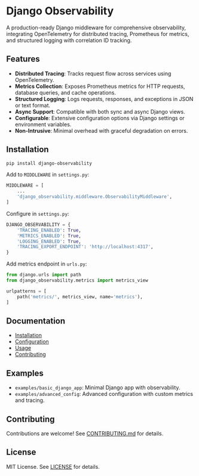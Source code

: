 # Django Observability

A production-ready Django middleware for comprehensive observability, integrating OpenTelemetry for distributed tracing, Prometheus for metrics, and structured logging with correlation ID tracking.

## Features
- **Distributed Tracing**: Tracks request flow across services using OpenTelemetry.
- **Metrics Collection**: Exposes Prometheus metrics for HTTP requests, database queries, and cache operations.
- **Structured Logging**: Logs requests, responses, and exceptions in JSON or text format.
- **Async Support**: Compatible with both sync and async Django views.
- **Configurable**: Extensive configuration options via Django settings or environment variables.
- **Non-Intrusive**: Minimal overhead with graceful degradation on errors.

## Installation
```bash
pip install django-observability
```

Add to `MIDDLEWARE` in `settings.py`:
```python
MIDDLEWARE = [
    ...
    'django_observability.middleware.ObservabilityMiddleware',
]
```

Configure in `settings.py`:
```python
DJANGO_OBSERVABILITY = {
    'TRACING_ENABLED': True,
    'METRICS_ENABLED': True,
    'LOGGING_ENABLED': True,
    'TRACING_EXPORT_ENDPOINT': 'http://localhost:4317',
}
```

Add metrics endpoint in `urls.py`:
```python
from django.urls import path
from django_observability.metrics import metrics_view

urlpatterns = [
    path('metrics/', metrics_view, name='metrics'),
]
```

## Documentation
- [Installation](docs/installation.md)
- [Configuration](docs/configuration.md)
- [Usage](docs/usage.md)
- [Contributing](docs/contributing.md)

## Examples
- `examples/basic_django_app`: Minimal Django app with observability.
- `examples/advanced_config`: Advanced configuration with custom metrics and tracing.

## Contributing
Contributions are welcome! See [CONTRIBUTING.md](docs/contributing.md) for details.

## License
MIT License. See [LICENSE](LICENSE) for details.